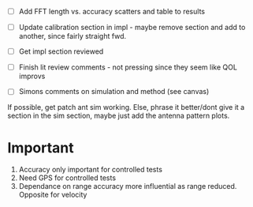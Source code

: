- [ ] Add FFT length vs. accuracy scatters and table to results
- [ ] Update calibration section in impl - maybe remove section and add to another, since fairly straight fwd. 
- [ ] Get impl section reviewed
- [ ] Finish lit review comments - not pressing since they seem like QOL improvs
- [ ] Simons comments on simulation and method (see canvas)


If possible, get patch ant sim working. Else, phrase it better/dont give it a section in the sim section, maybe just add the antenna pattern plots.

# Important
1. Accuracy only important for controlled tests
2. Need GPS for controlled tests
3. Dependance on range accuracy more influential as range reduced. Opposite for velocity